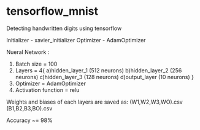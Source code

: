 # tensorflow_mnist
Detecting handwritten digits using tensorflow

Initializer - xavier_initializer
Optimizer - AdamOptimizer

Nueral Network :
  1) Batch size = 100
  2) Layers = 4{
    a)hidden_layer_1 (512 neurons)
    b)hidden_layer_2 (256 neurons)
    c)hidden_layer_3 (128 neurons)
    d)output_layer (10 neurons)
  }
  3) Optimizer = AdamOptimizer
  4) Activation function = relu

Weights and biases of each layers are saved as:
(W1,W2,W3,WO).csv
(B1,B2,B3,BO).csv

Accuracy ~= 98%
